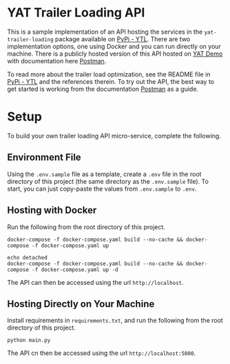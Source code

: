 # YAT Trailer Loading API

This is a sample implementation of an API hosting the services in the `yat-trailer-loading` package available on [PyPi - YTL](https://pypi.org/project/ytl/).  There are two implementation options, one using Docker and you can run directly on your machine.  There is a publicly hosted version of this API hosted on [YAT Demo](https://demo.yat.ai) with documentation here [Postman](https://documenter.getpostman.com/view/13715234/2s8ZDVZ3rH).

To read more about the trailer load optimization, see the README file in [PyPi - YTL](https://pypi.org/project/ytl/) and the references therein.  To try out the API, the best way to get started is working from the documentation [Postman](https://documenter.getpostman.com/view/13715234/2s8ZDVZ3rH) as a guide.

# Setup

To build your own trailer loading API micro-service, complete the following.

## Environment File

Using the `.env.sample` file as a template, create a `.env` file in the root directory of this project (the same directory as the `.env.sample` file).  To start, you can just copy-paste the values from `.env.sample` to `.env`.

## Hosting with Docker

Run the following from the root directory of this project.
```
docker-compose -f docker-compose.yaml build --no-cache && docker-compose -f docker-compose.yaml up

echo detached
docker-compose -f docker-compose.yaml build --no-cache && docker-compose -f docker-compose.yaml up -d
```

The API can then be accessed using the url `http://localhost`.

## Hosting Directly on Your Machine

Install requirements in `requirements.txt`, and run the following from the root directory of this project.
```
python main.py
```

The API cn then be accessed using the url `http://localhost:5000`.
